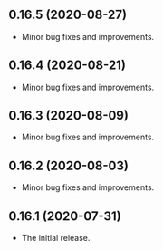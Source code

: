 ## 0.16.5 (2020-08-27)

* Minor bug fixes and improvements.
  
## 0.16.4 (2020-08-21)

* Minor bug fixes and improvements.

## 0.16.3 (2020-08-09)

* Minor bug fixes and improvements.

## 0.16.2 (2020-08-03)

* Minor bug fixes and improvements.
  
## 0.16.1 (2020-07-31)

* The initial release.

